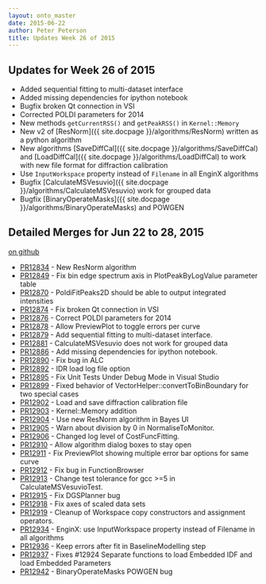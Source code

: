 ```yaml
---
layout: onto_master
date: 2015-06-22
author: Peter Peterson
title: Updates Week 26 of 2015
---
```

Updates for Week 26 of 2015
---------------------------
* Added sequential fitting to multi-dataset interface
* Added missing dependencies for ipython notebook
* Bugfix broken Qt connection in VSI
* Corrected POLDI parameters for 2014
* New methods `getCurrentRSS()` and `getPeakRSS()` in `Kernel::Memory`
* New v2 of [ResNorm]({{ site.docpage }}/algorithms/ResNorm) written as a python algorithm
* New algorithms [SaveDiffCal]({{ site.docpage }}/algorithms/SaveDiffCal) and [LoadDiffCal]({{ site.docpage }}/algorithms/LoadDiffCal) to work with new file format for diffraction calibration
* Use `InputWorkspace` property instead of `Filename` in all EnginX algorithms
* Bugfix [CalculateMSVesuvio]({{ site.docpage }}/algorithms/CalculateMSVesuvio) work for grouped data
* Bugfix [BinaryOperateMasks]({{ site.docpage }}/algorithms/BinaryOperateMasks) and POWGEN

Detailed Merges for Jun 22 to 28, 2015
--------------------------------------
[on github](https://github.com/mantidproject/mantid/pulls?q=is%3Apr+merged%3A2015-06-23..2015-06-28)

* [PR12834](https://github.com/mantidproject/mantid/pull/12834) - New ResNorm algorithm
* [PR12849](https://github.com/mantidproject/mantid/pull/12849) - Fix bin edge spectrum axis in PlotPeakByLogValue parameter table
* [PR12870](https://github.com/mantidproject/mantid/pull/12870) - PoldiFitPeaks2D should be able to output integrated intensities
* [PR12874](https://github.com/mantidproject/mantid/pull/12874) - Fix broken Qt connection in VSI
* [PR12876](https://github.com/mantidproject/mantid/pull/12876) - Correct POLDI parameters for 2014
* [PR12878](https://github.com/mantidproject/mantid/pull/12878) - Allow PreviewPlot to toggle errors per curve
* [PR12879](https://github.com/mantidproject/mantid/pull/12879) - Add sequential fitting to multi-dataset interface.
* [PR12881](https://github.com/mantidproject/mantid/pull/12881) - CalculateMSVesuvio does not work for grouped data
* [PR12886](https://github.com/mantidproject/mantid/pull/12886) - Add missing dependencies for ipython notebook.
* [PR12890](https://github.com/mantidproject/mantid/pull/12890) - Fix bug in ALC
* [PR12892](https://github.com/mantidproject/mantid/pull/12892) - IDR load log file option
* [PR12895](https://github.com/mantidproject/mantid/pull/12895) - Fix Unit Tests Under Debug Mode in Visual Studio
* [PR12899](https://github.com/mantidproject/mantid/pull/12899) - Fixed behavior of VectorHelper::convertToBinBoundary for two special cases
* [PR12902](https://github.com/mantidproject/mantid/pull/12902) - Load and save diffraction calibration file
* [PR12903](https://github.com/mantidproject/mantid/pull/12903) - Kernel::Memory addition
* [PR12904](https://github.com/mantidproject/mantid/pull/12904) - Use new ResNorm algorithm in Bayes UI
* [PR12905](https://github.com/mantidproject/mantid/pull/12905) - Warn about division by 0 in NormaliseToMonitor.
* [PR12906](https://github.com/mantidproject/mantid/pull/12906) - Changed log level of CostFuncFitting.
* [PR12910](https://github.com/mantidproject/mantid/pull/12910) - Allow algorithm dialog boxes to stay open
* [PR12911](https://github.com/mantidproject/mantid/pull/12911) - Fix PreviewPlot showing multiple error bar options for same curve
* [PR12912](https://github.com/mantidproject/mantid/pull/12912) - Fix bug in FunctionBrowser
* [PR12913](https://github.com/mantidproject/mantid/pull/12913) - Change test tolerance for gcc >=5 in CalculateMSVesuvioTest.
* [PR12915](https://github.com/mantidproject/mantid/pull/12915) - Fix DGSPlanner bug
* [PR12918](https://github.com/mantidproject/mantid/pull/12918) - Fix axes of scaled data sets
* [PR12919](https://github.com/mantidproject/mantid/pull/12919) - Cleanup of Workspace copy constructors and assignment operators.
* [PR12934](https://github.com/mantidproject/mantid/pull/12934) - EnginX: use InputWorkspace property instead of Filename in all algorithms
* [PR12936](https://github.com/mantidproject/mantid/pull/12936) - Keep errors after fit in BaselineModelling step
* [PR12937](https://github.com/mantidproject/mantid/pull/12937) - Fixes #12924 Separate functions to load Embedded IDF and load Embedded Parameters
* [PR12942](https://github.com/mantidproject/mantid/pull/12942) - BinaryOperateMasks POWGEN bug
